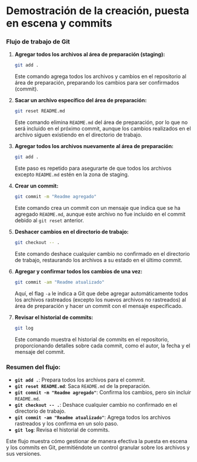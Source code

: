 # Demostración de la creación, puesta en escena y commits

### **Flujo de trabajo de Git**

1. **Agregar todos los archivos al área de preparación (staging):**
   ```bash
   git add .
   ```
   Este comando agrega todos los archivos y cambios en el repositorio al área de preparación, preparando los cambios para ser confirmados (commit).

2. **Sacar un archivo específico del área de preparación:**
   ```bash
   git reset README.md
   ```
   Este comando elimina `README.md` del área de preparación, por lo que no será incluido en el próximo commit, aunque los cambios realizados en el archivo siguen existiendo en el directorio de trabajo.

3. **Agregar todos los archivos nuevamente al área de preparación:**
   ```bash
   git add .
   ```
   Este paso es repetido para asegurarte de que todos los archivos excepto `README.md` estén en la zona de staging.

4. **Crear un commit:**
   ```bash
   git commit -m "Readme agregado"
   ```
   Este comando crea un commit con un mensaje que indica que se ha agregado `README.md`, aunque este archivo no fue incluido en el commit debido al `git reset` anterior.

5. **Deshacer cambios en el directorio de trabajo:**
   ```bash
   git checkout -- .
   ```
   Este comando deshace cualquier cambio no confirmado en el directorio de trabajo, restaurando los archivos a su estado en el último commit.

6. **Agregar y confirmar todos los cambios de una vez:**
   ```bash
   git commit -am "Readme atualizado"
   ```
   Aquí, el flag `-a` le indica a Git que debe agregar automáticamente todos los archivos rastreados (excepto los nuevos archivos no rastreados) al área de preparación y hacer un commit con el mensaje especificado.

7. **Revisar el historial de commits:**
   ```bash
   git log
   ```
   Este comando muestra el historial de commits en el repositorio, proporcionando detalles sobre cada commit, como el autor, la fecha y el mensaje del commit.

### **Resumen del flujo:**

- **`git add .`**: Prepara todos los archivos para el commit.
- **`git reset README.md`**: Saca `README.md` de la preparación.
- **`git commit -m "Readme agregado"`**: Confirma los cambios, pero sin incluir `README.md`.
- **`git checkout -- .`**: Deshace cualquier cambio no confirmado en el directorio de trabajo.
- **`git commit -am "Readme atualizado"`**: Agrega todos los archivos rastreados y los confirma en un solo paso.
- **`git log`**: Revisa el historial de commits.

Este flujo muestra cómo gestionar de manera efectiva la puesta en escena y los commits en Git, permitiéndote un control granular sobre los archivos y sus versiones.